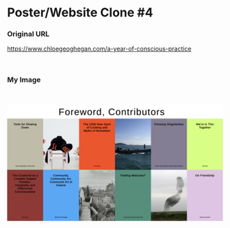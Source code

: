 # Poster/Website Clone #4

### Original URL
https://www.chloegeoghegan.com/a-year-of-conscious-practice

<br />

### My Image

<br />

![clone image](./images/clone_image.png)